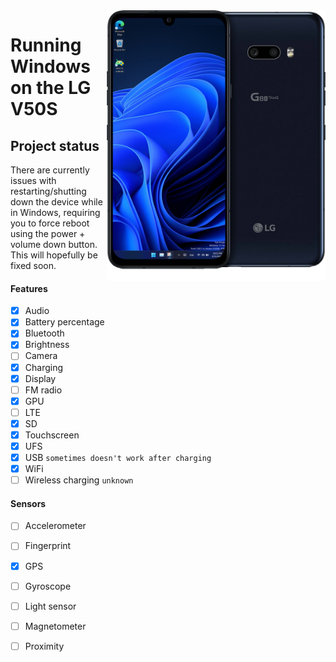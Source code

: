 <img align="right" src="https://github.com/n00b69/woa-mh2lm5g/blob/main/mh2lm5g.png" width="350" alt="Windows 11 running on mh2lm5g">

# Running Windows on the LG V50S

## Project status
There are currently issues with restarting/shutting down the device while in Windows, requiring you to force reboot using the power + volume down button. This will hopefully be fixed soon.

#### Features
- [x] Audio
- [x] Battery percentage
- [x] Bluetooth
- [x] Brightness
- [ ] Camera
- [x] Charging
- [x] Display
- [ ] FM radio
- [x] GPU
- [ ] LTE 
- [x] SD
- [x] Touchscreen
- [x] UFS
- [x] USB ```sometimes doesn't work after charging```
- [x] WiFi
- [ ] Wireless charging ```unknown```

#### Sensors
- [ ] Accelerometer
- [ ] Fingerprint
- [x] GPS
- [ ] Gyroscope
- [ ] Light sensor
- [ ] Magnetometer
- [ ] Proximity





















